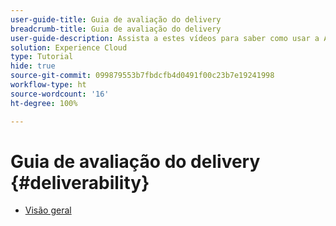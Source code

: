 ```yaml
---
user-guide-title: Guia de avaliação do delivery
breadcrumb-title: Guia de avaliação do delivery
user-guide-description: Assista a estes vídeos para saber como usar a Avaliação do delivery.
solution: Experience Cloud
type: Tutorial
hide: true
source-git-commit: 099879553b7fbdcfb4d0491f00c23b7e19241998
workflow-type: ht
source-wordcount: '16'
ht-degree: 100%

---
```



# Guia de avaliação do delivery {#deliverability}

+ [Visão geral](overview.md)
